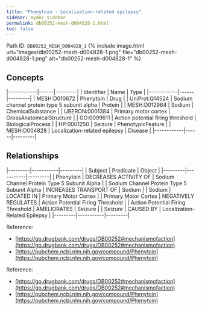 ```yaml
---
title: "Phenytoin - Localization-related epilepsy"
sidebar: mydoc_sidebar
permalink: db00252-mesh-d004828-1.html
toc: false 
---
```



Path ID: `DB00252_MESH_D004828_1`
{% include image.html url="images/db00252-mesh-d004828-1.png" file="db00252-mesh-d004828-1.png" alt="db00252-mesh-d004828-1" %}

## Concepts

|------------|------|---------|
| Identifier | Name | Type    |
|------------|------|---------|
| MESH:D010672 | Phenytoin | Drug |
| UniProt:Q14524 | Sodium channel protein type 5 subunit alpha | Protein |
| MESH:D012964 | Sodium | ChemicalSubstance |
| UBERON:0001384 | Primary motor cortex | GrossAnatomicalStructure |
| GO:0099611 | Action potential firing threshold | BiologicalProcess |
| HP:0001250 | Seizure | PhenotypicFeature |
| MESH:D004828 | Localization-related epilepsy | Disease |
|------------|------|---------|

## Relationships

|---------|-----------|---------|
| Subject | Predicate | Object  |
|---------|-----------|---------|
| Phenytoin | DECREASES ACTIVITY OF | Sodium Channel Protein Type 5 Subunit Alpha |
| Sodium Channel Protein Type 5 Subunit Alpha | INCREASES TRANSPORT OF | Sodium |
| Sodium | LOCATED IN | Primary Motor Cortex |
| Primary Motor Cortex | NEGATIVELY REGULATES | Action Potential Firing Threshold |
| Action Potential Firing Threshold | AMELIORATES | Seizure |
| Seizure | CAUSED BY | Localization-Related Epilepsy |
|---------|-----------|---------|

Reference: 
  - [https://go.drugbank.com/drugs/DB00252#mechanismofaction](https://go.drugbank.com/drugs/DB00252#mechanismofaction)
  - [https://pubchem.ncbi.nlm.nih.gov/compound/Phenytoin](https://pubchem.ncbi.nlm.nih.gov/compound/Phenytoin)

Reference: 
  - [https://go.drugbank.com/drugs/DB00252#mechanismofaction](https://go.drugbank.com/drugs/DB00252#mechanismofaction)
  - [https://pubchem.ncbi.nlm.nih.gov/compound/Phenytoin](https://pubchem.ncbi.nlm.nih.gov/compound/Phenytoin)
